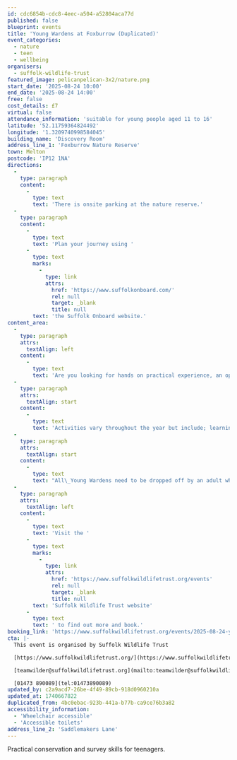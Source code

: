 ```yaml
---
id: cdc6854b-cdc8-4eec-a504-a52804aca77d
published: false
blueprint: events
title: 'Young Wardens at Foxburrow (Duplicated)'
event_categories:
  - nature
  - teen
  - wellbeing
organisers:
  - suffolk-wildlife-trust
featured_image: pelicanpelican-3x2/nature.png
start_date: '2025-08-24 10:00'
end_date: '2025-08-24 14:00'
free: false
cost_details: £7
virtual: false
attendance_information: 'suitable for young people aged 11 to 16'
latitude: '52.11759364824492'
longitude: '1.3209740998584045'
building_name: 'Discovery Room'
address_line_1: 'Foxburrow Nature Reserve'
town: Melton
postcode: 'IP12 1NA'
directions:
  -
    type: paragraph
    content:
      -
        type: text
        text: 'There is onsite parking at the nature reserve.'
  -
    type: paragraph
    content:
      -
        type: text
        text: 'Plan your journey using '
      -
        type: text
        marks:
          -
            type: link
            attrs:
              href: 'https://www.suffolkonboard.com/'
              rel: null
              target: _blank
              title: null
        text: 'the Suffolk Onboard website.'
content_area:
  -
    type: paragraph
    attrs:
      textAlign: left
    content:
      -
        type: text
        text: 'Are you looking for hands on practical experience, an opportunity to get outdoors, a chance to earn your Duke of Edinburgh award or a way to meet new friends? If so, Young Wardens if the group for you!'
  -
    type: paragraph
    attrs:
      textAlign: start
    content:
      -
        type: text
        text: 'Activities vary throughout the year but include; learning to use tools to safely carry out practical tasks that contribute to the management of the reserve; carrying out surveys of key wildlife species, providing information that helps to inform conservation activities on the reserve.'
  -
    type: paragraph
    attrs:
      textAlign: start
    content:
      -
        type: text
        text: "All\_Young Wardens need to be dropped off by an adult who can confirm their emergency contact details at the start of the session. Please do not send young wardens to the session alone as they will not be able to participate."
  -
    type: paragraph
    attrs:
      textAlign: left
    content:
      -
        type: text
        text: 'Visit the '
      -
        type: text
        marks:
          -
            type: link
            attrs:
              href: 'https://www.suffolkwildlifetrust.org/events'
              rel: null
              target: _blank
              title: null
        text: 'Suffolk Wildlife Trust website'
      -
        type: text
        text: ' to find out more and book.'
booking_link: 'https://www.suffolkwildlifetrust.org/events/2025-08-24-young-wardens-foxburrow'
cta: |-
  This event is organised by Suffolk Wildlife Trust

  [https://www.suffolkwildlifetrust.org/](https://www.suffolkwildlifetrust.org/)

  [teamwilder@suffolkwildlifetrust.org](mailto:teamwilder@suffolkwildlifetrust.org)

  [01473 890089](tel:01473890089)
updated_by: c2a9acd7-26be-4f49-89cb-918d0960210a
updated_at: 1740667822
duplicated_from: 4bc0ebac-923b-441a-b77b-ca9ce76b3a82
accessibility_information:
  - 'Wheelchair accessible'
  - 'Accessible toilets'
address_line_2: 'Saddlemakers Lane'
---
```

Practical conservation and survey skills for teenagers.